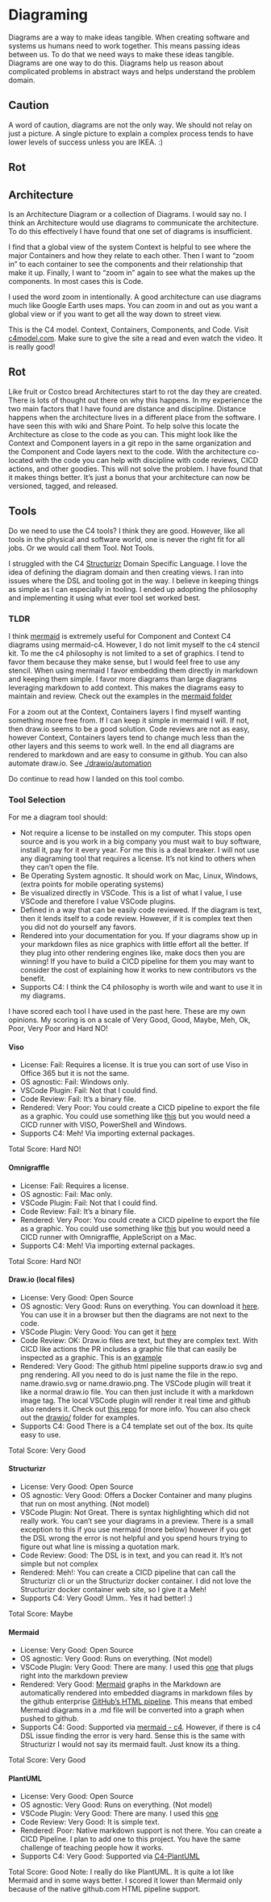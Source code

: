 # Diagraming

Diagrams are a way to make ideas tangible.  When creating software and systems us humans need to work together.  This means passing ideas between us.  To do that we need ways to make these ideas tangible.  Diagrams are one way to do this.  Diagrams help us reason about complicated problems in abstract ways and helps understand the problem domain.

## Caution

A word of caution, diagrams are not the only way.  We should not relay on just a picture.  A single picture to explain a complex process tends to have lower levels of success unless you are IKEA. :)

## Rot

## Architecture

Is an Architecture Diagram or a collection of Diagrams.  I would say no.  I think an Architecture would use diagrams to communicate the architecture.  To do this effectively I have found that one set of diagrams is insufficient.

I find that a global view of the system Context is helpful to see where the major Containers and how they relate to each other. Then I want to “zoom in” to each container to see the components and their relationship that make it up. Finally, I want to “zoom in” again to see what the makes up the components. In most cases this is Code.

I used the word zoom in intentionally.   A good architecture can use diagrams much like Google Earth uses maps.  You can zoom in and out as you want a global view or if you want to get all the way down to street view.

This is the C4 model. Context, Containers, Components, and Code.  Visit [c4model.com](https://c4model.com/).  Make sure to give the site a read and even watch the video.  It is really good!

## Rot

Like fruit or Costco bread Architectures start to rot the day they are created.  There is lots of thought out there on why this happens.  In my experience the two main factors that I have found are distance and discipline.   Distance happens when the architecture lives in a different place from the software.  I have seen this with wiki and Share Point.  To help solve this locate the Architecture as close to the code as you can.  This might look like the Context and Component layers in a git repo in the same organization and the Component and Code layers next to the code.  With the architecture co-located with the code you can help with discipline with code reviews, CICD actions, and other goodies.  This will not solve the problem.  I have found that it makes things better.  It’s just a bonus that your architecture can now be versioned, tagged, and released.

## Tools

Do we need to use the C4 tools?  I think they are good.  However, like all tools in the physical and software world, one is never the right fit for all jobs.  Or we would call them Tool.  Not Tools.

I struggled with the C4 [Structurizr](https://structurizr.com/) Domain Specific Language.  I love the idea of defining the diagram domain and then creating views.  I ran into issues where the DSL and tooling got in the way.  I believe in keeping things as simple as I can especially in tooling.  I ended up adopting the philosophy and implementing it using what ever tool set worked best.

### TLDR

I think [mermaid](#mermaid) is extremely useful for Component and Context C4 diagrams using mermaid-c4.  However, I do not limit myself to the c4 stencil kit.  To me the c4 philosophy is not limited to a set of graphics.  I tend to favor them because they make sense, but I would feel free to use any stencil.  When using mermaid I favor embedding them directly in markdown and keeping them simple.  I favor more diagrams than large diagrams leveraging markdown to add context.   This makes the diagrams easy to maintain and review.  Check out the examples in the [mermaid folder](./mermaid/)

For a zoom out at the Context, Containers layers I find myself wanting something more free from.  If I can keep it simple in mermaid I will.  If not, then draw.io seems to be a good solution.   Code reviews are not as easy, however Context, Containers layers tend to change much less than the other layers and this seems to work well.   In the end all diagrams are rendered to markdown and are easy to consume in github.  You can also automate draw.io.  See [./drawio/automation](./drawio/automation/README.md)

Do continue to read how I landed on this tool combo.

### Tool Selection

For me a diagram tool should:

- Not require a license to be installed on my computer.  This stops open source and is you work in a big company you must wait to buy software, install it, pay for it every year.  For me this is a deal breaker.  I will not use any diagraming tool that requires a license.  It’s not kind to others when they can’t open the file.
- Be Operating System agnostic.  It should work on Mac, Linux, Windows, (extra points for mobile operating systems)
- Be visualized directly in VSCode.  This is a list of what I value, I use VSCode and therefore I value VSCode plugins.
- Defined in a way that can be easily code reviewed.  If the diagram is text, then it lends itself to a code review.  However, if it is complex text then you did not do yourself any favors.
- Rendered into your documentation for you.   If your diagrams show up in your markdown files as nice graphics with little effort all the better.  If they plug into other rendering engines like, make docs then you are winning! If you have to build a CICD pipeline for them you may want to consider the cost of explaining how it works to new contributors vs the benefit.
- Supports C4: I think the C4 philosophy is worth wile and want to use it in my diagrams.

I have scored each tool I have used in the past here.   These are my own opinions.  My scoring is on a scale of Very Good, Good, Maybe, Meh, Ok, Poor, Very Poor and Hard NO!

#### Viso

- License:  Fail: Requires a license. It is true you can sort of use Viso in Office 365 but it is not the same.
- OS agnostic: Fail: Windows only.
- VSCode Plugin: Fail:  Not that I could find.
- Code Review: Fail:  It’s a binary file.
- Rendered: Very Poor: You could create a CICD pipeline to export the file as a graphic.  You could use something like [this](https://gist.github.com/mjul/5212271) but you would need a CICD runner with VISO, PowerShell and Windows.
- Supports C4: Meh!  Via importing external packages.

Total Score: Hard NO!


#### Omnigraffle

- License:  Fail: Requires a license.
- OS agnostic: Fail: Mac only.
- VSCode Plugin: Fail:  Not that I could find.
- Code Review: Fail:  It’s a binary file.
- Rendered: Very Poor: You could create a CICD pipeline to export the file as a graphic.  You could use something like [this](https://github.com/fikovnik/omnigraffle-export/blob/master/README.md) but you would need a CICD runner with Omnigraffle, AppleScript on a Mac.
- Supports C4: Meh!  Via importing external packages.

Total Score: Hard NO!

#### Draw.io (local files)

- License:  Very Good:  Open Source
- OS agnostic: Very Good: Runs on everything.  You can download it [here](https://github.com/jgraph/drawio-desktop/releases).  You can use it in a browser but then the diagrams are not next to the code.
- VSCode Plugin: Very Good: You can get it [here](https://marketplace.visualstudio.com/items?itemName=hediet.vscode-drawio)
- Code Review: OK: Draw.io files are text, but they are complex text.  With CICD like actions the PR includes a graphic file that can easily be inspected as a graphic.   This is an [example](https://github.com/cbitter78/diagraming/pull/1)
- Rendered: Very Good: The github html pipeline supports draw.io svg and png rendering.  All you need to do is just name the file in the repo. name.drawio.svg or name.drawio.png.   The VSCode plugin will treat it like a normal draw.io file.   You can then just include it with a markdown image tag.   The local VSCode plugin will render it real time and github also renders it.  Check out [this repo](https://github.com/philip-gai/github-drawio-demo) for more info.  You can also check out the [drawio/](./drawio/) folder for examples.
- Supports C4: Good  There is a C4 template set out of the box.  Its quite easy to use.

Total Score: Very Good

#### Structurizr

- License:  Very Good:  Open Source
- OS agnostic: Very Good:  Offers a Docker Container and many plugins that run on most anything. (Not model)
- VSCode Plugin: Not Great.  There is syntax highlighting which did not really work.  You can’t see your diagrams in a preview.  There is a small exception to this if you use mermaid (more below) however if you get the DSL wrong the error is not helpful and you spend hours trying to figure out what line is missing a quotation mark.
- Code Review: Good:  The DSL is in text, and you can read it.  It’s not simple but not complex
- Rendered: Meh!: You can create a CICD pipeline that can call the Structurizr cli or un the Structurizr docker container.  I did not love the Structurizr docker container web site, so I give it a Meh!
- Supports C4: Very Good!  Umm.. Yes it had better!  :)

Total Score: Maybe

#### Mermaid

- License:  Very Good:  Open Source
- OS agnostic: Very Good: Runs on everything. (Not model)
- VSCode Plugin: Very Good:  There are many.  I used this [one](https://marketplace.visualstudio.com/items?itemName=bierner.markdown-mermaid) that plugs right into the markdown preview
- Rendered: Very Good: [Mermaid](https://mermaid.js.org/intro/) graphs in the Markdown are automatically rendered into embedded diagrams in markdown files by the github enterprise [GitHub’s HTML pipeline](https://github.blog/2022-02-14-include-diagrams-markdown-files-mermaid/).  This means that embed Mermaid diagrams in a .md file will be converted into a graph when pushed to github.
- Supports C4: Good: Supported via [mermaid - c4](https://mermaid.js.org/syntax/c4c.html).  However, if there is c4 DSL issue finding the error is very hard.  Sense this is the same with Structurizr I would not say its mermaid fault.  Just know its a thing.

Total Score: Very Good

#### PlantUML

- License:  Very Good:  Open Source
- OS agnostic: Very Good: Runs on everything. (Not model)
- VSCode Plugin: Very Good:  There are many.  I used this [one](https://marketplace.visualstudio.com/items?itemName=jebbs.plantuml)
- Code Review: Very Good: It is simple text.
- Rendered: Poor: Native markdown support is not there. You can create a CICD Pipeline.  I plan to add one to this project.  You have the same challenge of teaching people how it works.
- Supports C4: Very Good: Supported via [C4-PlantUML](https://github.com/plantuml-stdlib/C4-PlantUML)

Total Score: Good
Note: I really do like PlantUML.  It is quite a lot like Mermaid and in some ways better.  I scored it lower than Mermaid only because of the native github.com HTML pipeline support.
